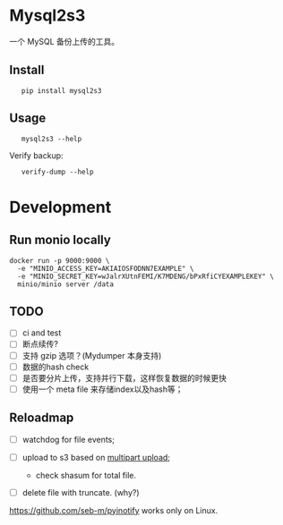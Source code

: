 # Mysql2s3

一个 MySQL 备份上传的工具。

## Install

```
   pip install mysql2s3
```

## Usage

```
   mysql2s3 --help
```

Verify backup:

```
   verify-dump --help
```

# Development

## Run monio locally

```
docker run -p 9000:9000 \
  -e "MINIO_ACCESS_KEY=AKIAIOSFODNN7EXAMPLE" \
  -e "MINIO_SECRET_KEY=wJalrXUtnFEMI/K7MDENG/bPxRfiCYEXAMPLEKEY" \
  minio/minio server /data
```

## TODO

- [ ] ci and test
- [ ] 断点续传?
- [ ] 支持 gzip 选项？(Mydumper 本身支持)
- [ ] 数据的hash check
- [ ] 是否要分片上传，支持并行下载，这样恢复数据的时候更快
- [ ] 使用一个 meta file 来存储index以及hash等；

## Reloadmap

- [ ] watchdog for file events;
- [ ] upload to s3 based on [multipart upload](https://aws.amazon.com/cn/blogs/aws/amazon-s3-multipart-upload/);
  - check shasum for total file.
- [ ] delete file with truncate. (why?)


https://github.com/seb-m/pyinotify works only on Linux.
